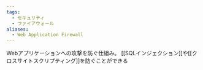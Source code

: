 ```yaml
---
tags:
  - セキュリティ
  - ファイアウォール
aliases:
  - Web Application Firewall
---
```

Webアプリケーションへの攻撃を防ぐ仕組み。
[[SQLインジェクション]]や[[クロスサイトスクリプティング]]を防ぐことができる